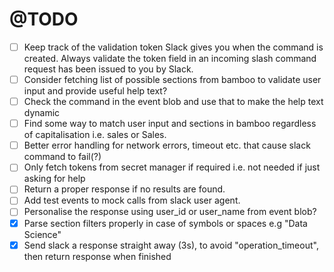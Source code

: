 # @TODO

- [ ] Keep track of the validation token Slack gives you when the command is created. Always validate the token field in an incoming slash command request has been issued to you by Slack.
- [ ] Consider fetching list of possible sections from bamboo to validate user input and provide useful help text?
- [ ] Check the command in the event blob and use that to make the help text dynamic
- [ ] Find some way to match user input and sections in bamboo regardless of capitalisation i.e. sales or Sales.
- [ ] Better error handling for network errors, timeout etc. that cause slack command to fail(?)
- [ ] Only fetch tokens from secret manager if required i.e. not needed if just asking for help
- [ ] Return a proper response if no results are found.
- [ ] Add test events to mock calls from slack user agent.
- [ ] Personalise the response using user_id or user_name from event blob?
- [X] Parse section filters properly in case of symbols or spaces e.g "Data Science"
- [X] Send slack a response straight away (3s), to avoid "operation_timeout", then return response when finished